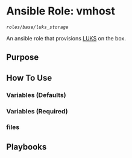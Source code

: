 # Ansible Role: vmhost
*`roles/base/luks_storage`*

An ansible role that provisions [LUKS](https://fedoraproject.org/wiki/Disk_Encryption_User_Guide) on the box.

## Purpose

## How To Use

### Variables (Defaults)

### Variables (Required)

### files

## Playbooks

